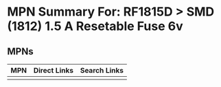 



# MPN Summary For: RF1815D > SMD (1812) 1.5 A Resetable Fuse 6v

## MPNs
  

|MPN|Direct Links|Search Links|
| :--- | :--- | :--- |
||||
